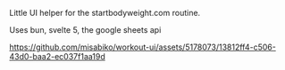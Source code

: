 Little UI helper for the startbodyweight.com routine.

Uses bun, svelte 5, the google sheets api

https://github.com/misabiko/workout-ui/assets/5178073/13812ff4-c506-43d0-baa2-ec037f1aa19d
